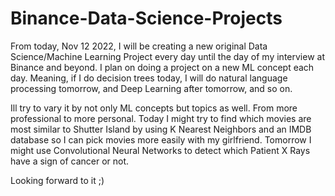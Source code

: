 # Binance-Data-Science-Projects

From today, Nov 12 2022, I will be creating a new original Data Science/Machine Learning Project every day until the day of my interview at Binance
and beyond. I plan on doing a project on a new ML concept each day. Meaning, if I do decision trees today, I will do natural language processing tomorrow,
and Deep Learning after tomorrow, and so on. 

Ill try to vary it by not only ML concepts but topics as well. From more professional to more personal. Today I might try to find which movies are most similar to Shutter Island by using K Nearest Neighbors and an IMDB database so I can pick movies more easily with my girlfriend. Tomorrow I might use Convolutional Neural Networks to detect which Patient X Rays have a sign of cancer or not.

Looking forward to it ;)
